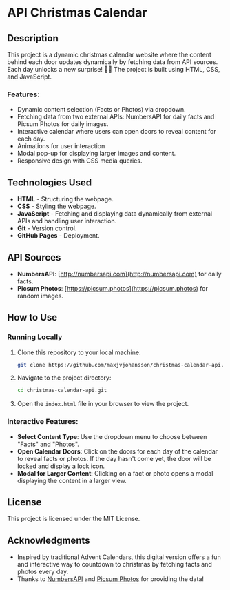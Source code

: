# API Christmas Calendar

## Description
This project is a dynamic christmas calendar website where the content behind each door updates dynamically by fetching data from API sources. Each day unlocks a new surprise! 🎄🎁 The project is built using HTML, CSS, and JavaScript.

### Features:
- Dynamic content selection (Facts or Photos) via dropdown.
- Fetching data from two external APIs: NumbersAPI for daily facts and Picsum Photos for daily images.
- Interactive calendar where users can open doors to reveal content for each day.
- Animations for user interaction
- Modal pop-up for displaying larger images and content.
- Responsive design with CSS media queries.

## Technologies Used
- **HTML** - Structuring the webpage.
- **CSS** - Styling the webpage.
- **JavaScript** - Fetching and displaying data dynamically from external APIs and handling user interaction.
- **Git** - Version control.
- **GitHub Pages** - Deployment.

## API Sources
- **NumbersAPI**: [http://numbersapi.com](http://numbersapi.com) for daily facts.
- **Picsum Photos**: [https://picsum.photos](https://picsum.photos) for random images.

## How to Use

### Running Locally

1. Clone this repository to your local machine:
    ```bash
    git clone https://github.com/maxjvjohansson/christmas-calendar-api.git
    ```

2. Navigate to the project directory:
    ```bash
    cd christmas-calendar-api.git
    ```

3. Open the `index.html` file in your browser to view the project.

### Interactive Features:
- **Select Content Type**: Use the dropdown menu to choose between "Facts" and "Photos".
- **Open Calendar Doors**: Click on the doors for each day of the calendar to reveal facts or photos. If the day hasn't come yet, the door will be locked and display a lock icon.
- **Modal for Larger Content**: Clicking on a fact or photo opens a modal displaying the content in a larger view.
  
## License

This project is licensed under the MIT License.

## Acknowledgments
- Inspired by traditional Advent Calendars, this digital version offers a fun and interactive way to countdown to christmas by fetching facts and photos every day.
- Thanks to [NumbersAPI](http://numbersapi.com) and [Picsum Photos](https://picsum.photos) for providing the data!

